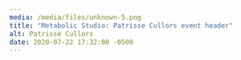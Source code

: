 ```yaml
---
media: /media/files/unknown-5.png
title: "Metabolic Studio: Patrisse Cullors event header"
alt: Patrisse Cullors
date: 2020-07-22 17:32:00 -0500
---
```

